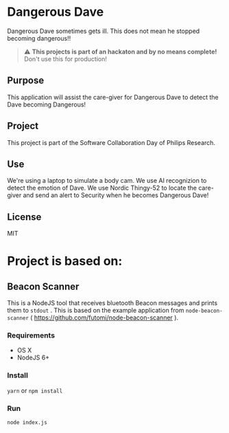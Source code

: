 # Dangerous Dave
Dangerous Dave sometimes gets ill. This does not mean he stopped becoming dangerous!!

> :warning: **This projects is part of an hackaton and by no means complete!** Don't use this for production!

## Purpose
This application will assist the care-giver for Dangerous Dave to detect the Dave becoming Dangerous!

## Project
This project is part of the Software Collaboration Day of Philips Research.

## Use
We're using a laptop to simulate a body cam.
We use AI recognizion to detect the emotion of Dave.
We use Nordic Thingy-52 to locate the care-giver and send an alert to Security when he becomes Dangerous Dave!

## License
MIT

# Project is based on:

## Beacon Scanner
This is a NodeJS tool that receives bluetooth Beacon messages and prints them to `stdout` . This is based on the example application from `node-beacon-scanner` ( https://github.com/futomi/node-beacon-scanner ).

### Requirements
* OS X
* NodeJS 6+

### Install

`yarn` or `npm install`

### Run

`node index.js`
